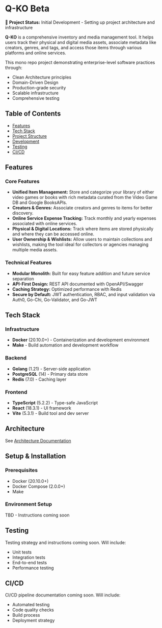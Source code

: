 # Q-KO Beta

🚧 **Project Status:** Initial Development - Setting up project architecture and infrastructure

**Q-KO** is a comprehensive inventory and media management tool. It helps users track their physical and digital media assets, associate metadata like creators, genres, and tags, and access those items through various platforms and online services.

This mono repo project demonstrating enterprise-level software practices through:

- Clean Architecture principles
- Domain-Driven Design
- Production-grade security
- Scalable infrastructure
- Comprehensive testing

## Table of Contents

- [Features](#features)
- [Tech Stack](#tech-stack)
- [Project Structure](#project-structure)
- [Development](#development)
- [Testing](#testing)
- [CI/CD](#cicd)

## Features

### Core Features
- **Unified Item Management:** Store and categorize your library of either video games or books with rich metadata curated from the Video Game DB and Google BooksAPIs.
- **Creators & Genres:** Associate creators and genres to items for better discovery.
- **Online Service Expense Tracking:** Track monthly and yearly expenses associated with online services.
- **Physical & Digital Locations:** Track where items are stored physically and where they can be accessed online.
- **User Ownership & Wishlists:** Allow users to maintain collections and wishlists, making the tool ideal for collectors or agencies managing multiple media assets.

### Technical Features
- **Modular Monolith:** Built for easy feature addition and future service separation
- **API-First Design:** REST API documented with OpenAPI/Swagger
- **Caching Strategy:** Optimized performance with Redis
- **Secure by Default:** JWT authentication, RBAC, and input validation via Auth0, Go-Chi, Go-Validator, and Go-JWT

## Tech Stack

### Infrastructure
- **Docker** (20.10.0+) - Containerization and development environment
- **Make** - Build automation and development workflow

### Backend
- **Golang** (1.21) - Server-side application
- **PostgreSQL** (14) - Primary data store
- **Redis** (7.0) - Caching layer

### Frontend
- **TypeScript** (5.2.2) - Type-safe JavaScript
- **React** (18.3.1) - UI framework
- **Vite** (5.3.1) - Build tool and dev server

## Architecture
See [Architecture Documentation](docs/architecture.md)

## Setup & Installation

### Prerequisites
- Docker (20.10.0+)
- Docker Compose (2.0.0+)
- Make

### Environment Setup
TBD - Instructions coming soon

## Testing

Testing strategy and instructions coming soon. Will include:
- Unit tests
- Integration tests
- End-to-end tests
- Performance testing

## CI/CD

CI/CD pipeline documentation coming soon. Will include:
- Automated testing
- Code quality checks
- Build process
- Deployment strategy
